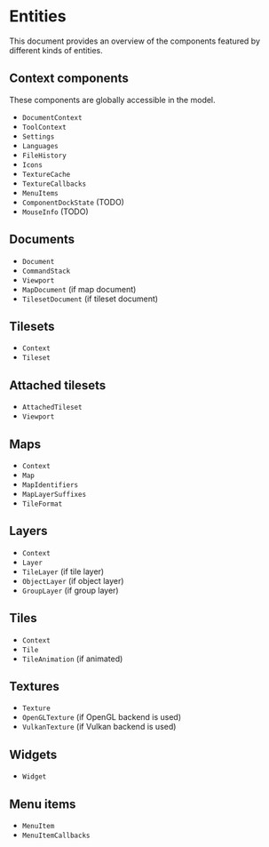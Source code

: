 # Entities

This document provides an overview of the components featured by different kinds of entities.

## Context components

These components are globally accessible in the model.

* `DocumentContext`
* `ToolContext`
* `Settings`
* `Languages`
* `FileHistory`
* `Icons`
* `TextureCache`
* `TextureCallbacks`
* `MenuItems`
* `ComponentDockState` (TODO)
* `MouseInfo` (TODO)

## Documents

* `Document`
* `CommandStack`
* `Viewport`
* `MapDocument` (if map document)
* `TilesetDocument` (if tileset document)

## Tilesets

* `Context`
* `Tileset`

## Attached tilesets

* `AttachedTileset`
* `Viewport`

## Maps

* `Context`
* `Map`
* `MapIdentifiers`
* `MapLayerSuffixes`
* `TileFormat`

## Layers

* `Context`
* `Layer`
* `TileLayer` (if tile layer)
* `ObjectLayer` (if object layer)
* `GroupLayer` (if group layer)

## Tiles

* `Context`
* `Tile`
* `TileAnimation` (if animated)

## Textures

* `Texture`
* `OpenGLTexture` (if OpenGL backend is used)
* `VulkanTexture` (if Vulkan backend is used)

## Widgets

* `Widget`

## Menu items

* `MenuItem`
* `MenuItemCallbacks`